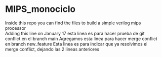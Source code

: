 # MIPS_monociclo
Inside this repo you can find the files to build a simple verilog mips processor   
Adding this line on January 17
esta linea es para hacer prueba de git conflict en el branch main 
Agregamos esta linea para hacer merge conflict en branch new_feature
Esta linea es para indicar que ya resolvimos el merge conflict, dejando las 2 lineas anteriores 

